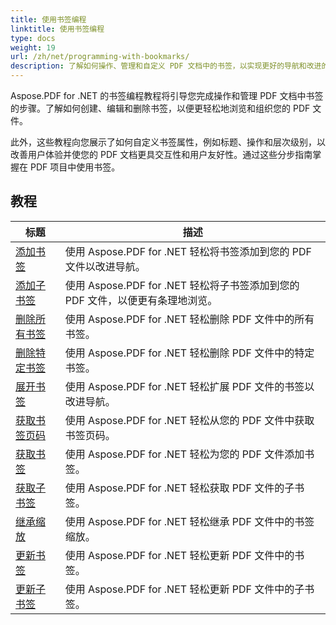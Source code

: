 ```yaml
---
title: 使用书签编程
linktitle: 使用书签编程
type: docs
weight: 19
url: /zh/net/programming-with-bookmarks/
description: 了解如何操作、管理和自定义 PDF 文档中的书签，以实现更好的导航和改进的用户体验。
---
```

Aspose.PDF for .NET 的书签编程教程将引导您完成操作和管理 PDF 文档中书签的步骤。了解如何创建、编辑和删除书签，以便更轻松地浏览和组织您的 PDF 文件。

此外，这些教程向您展示了如何自定义书签属性，例如标题、操作和层次级别，以改善用户体验并使您的 PDF 文档更具交互性和用户友好性。通过这些分步指南掌握在 PDF 项目中使用书签。

## 教程
| 标题 | 描述 |
| --- | --- | 
| [添加书签](./add-bookmark/) | 使用 Aspose.PDF for .NET 轻松将书签添加到您的 PDF 文件以改进导航。 |  
| [添加子书签](./add-child-bookmark/) | 使用 Aspose.PDF for .NET 轻松将子书签添加到您的 PDF 文件，以便更有条理地浏览。 |  
| [删除所有书签](./delete-all-bookmarks/) | 使用 Aspose.PDF for .NET 轻松删除 PDF 文件中的所有书签。 |  
| [删除特定书签](./delete-particular-bookmark/) | 使用 Aspose.PDF for .NET 轻松删除 PDF 文件中的特定书签。 |  
| [展开书签](./expand-bookmarks/) | 使用 Aspose.PDF for .NET 轻松扩展 PDF 文件的书签以改进导航。 |  
| [获取书签页码](./get-bookmark-page-number/) | 使用 Aspose.PDF for .NET 轻松从您的 PDF 文件中获取书签页码。 |  
| [获取书签](./get-bookmarks/) | 使用 Aspose.PDF for .NET 轻松为您的 PDF 文件添加书签。 |  
| [获取子书签](./get-child-bookmarks/) | 使用 Aspose.PDF for .NET 轻松获取 PDF 文件的子书签。 |  
| [继承缩放](./inherit-zoom/) | 使用 Aspose.PDF for .NET 轻松继承 PDF 文件中的书签缩放。 |  
| [更新书签](./update-bookmarks/) | 使用 Aspose.PDF for .NET 轻松更新 PDF 文件中的书签。 |  
| [更新子书签](./update-child-bookmarks/) | 使用 Aspose.PDF for .NET 轻松更新 PDF 文件中的子书签。 |  